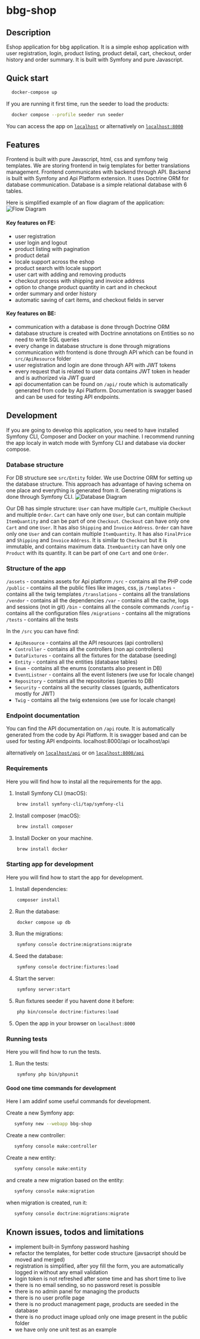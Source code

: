 # bbg-shop

## Description
Eshop application for bbg application. It is a simple eshop application with user registration, login, product listing, product detail, cart, checkout, order history and order summary. It is built with Symfony and pure Javascript.

## Quick start

```bash
  docker-compose up
```

If you are running it first time, run the seeder to load the products:

```bash
  docker compose --profile seeder run seeder
```

You can access the app on [`localhost`](http://localhost) or alternatively on [`localhost:8000`](http://localhost:8000)

## Features
Frontend is built with pure Javascript, html, css and symfony twig templates. We are storing frontend in twig templates for better translations management. Frontend communicates with backend through API. Backend is built with Symfony and Api Platform extension. It uses Doctrine ORM for database communication. Database is a simple relational database with 6 tables. 

Here is simplified example of an flow diagram of the application:
![Flow Diagram](/public/images/diagram.png)

#### Key features on FE:
- user registration
- user login and logout
- product listing with pagination
- product detail
- locale support across the eshop
- product search with locale support
- user cart with adding and removing products
- checkout process with shipping and invoice address
- option to change product quantity in cart and in checkout
- order summary and order history
- automatic saving of cart items, and checkout fields in server

#### Key features on BE: 
- communication with a database is done through Doctrine ORM
- database structure is created with Doctrine annotations on Entities so no need to write SQL queries
- every change in database structure is done through migrations
- communication with frontend is done through API which can be found in `src/ApiResource` folder
- user registration and login are done through API with JWT tokens
- every request that is related to user data contains JWT token in header and is authorized via JWT guard
- api documentation can be found on `/api/` route which is automatically generated from code by Api Platform. Documentation is swagger based and can be used for testing API endpoints.

## Development
If you are going to develop this application, you need to have installed Symfony CLI, Composer and Docker on your machine. I recommend running the app localy in watch mode with Symfony CLI and database via docker compose.

### Database structure
For DB structure see `src/Entity` folder. We use Doctrine ORM for setting up the database structure. This approach has advantage of having schema on one place and everything is generated from it. Generating migrations is done through Symfony CLI.
![Database Diagram](/public/images/db.svg)

Our DB has simple structure:
`User` can have multiple `Cart`, multiple `Checkout` and multiple `Order`.
`Cart` can have only one `User`, but can contain multiple `ItemQuantity` and can be part of one `Checkout`.
`Checkout` can have only one `Cart` and one `User`. It has also `Shipping` and `Invoice` `Address`.
`Order` can have only one `User` and can contain multiple `ItemQuantity`. It has also `FinalPrice` and `Shipping` and `Invoice` `Address`. It is similar to `Checkout` but it is immutable, and contains maximum data.
`ItemQuantity` can have only one `Product` with its quantity. It can be part of one `Cart` and one `Order`.


### Structure of the app

`/assets` - conatains assets for Api platform
`/src` - contains all the PHP code
`/public` - contains all the public files like images, css, js
`/templates` - contains all the twig templates
`/translations` - contains all the translations
`/vendor` - contains all the dependencies
`/var` - contains all the cache, logs and sessions (not in git)
`/bin` - contains all the console commands
`/config` - contains all the configuration files
`/migrations` - contains all the migrations
`/tests` - contains all the tests

In the `/src` you can have find:
- `ApiResource` - contains all the API resources (api controllers)
- `Controller` - contains all the controllers (non api controllers)
- `DataFixtures` - contains all the fixtures for the database (seeding)
- `Entity` - contains all the entities (database tables)
- `Enum` - contains all the enums (constants also present in DB)
- `EventListner` - contains all the event listeners (we use for locale change)
- `Repository` - contains all the repositories (queries to DB)
- `Security` - contains all the security classes (guards, authenticators mostly for JWT)
- `Twig` - contains all the twig extensions (we use for locale change)

### Endpoint documentation
You can find the API documentation on `/api` route. It is automatically generated from the code by Api Platform. It is swagger based and can be used for testing API endpoints.
localhost:8000/api or localhost/api

alternatively on [`localhost/api`](http://localhost/api) or on [`localhost:8000/api`](http://localhost:8000/api)  

### Requirements
Here you will find how to instal all the requirements for the app.

1. Install Symfony CLI (macOS):

```bash
    brew install symfony-cli/tap/symfony-cli
```
2. Install composer (macOS):

```bash
    brew install composer
```

3. Install Docker on your machine.
```bash
    brew install docker
```

### Starting app for development
Here you will find how to start the app for development.

1. Install dependencies:

```bash
    composer install
```

2. Run the database:

```bash
    docker compose up db
```

3. Run the migrations:

```bash
    symfony console doctrine:migrations:migrate
```

4. Seed the database:

```bash
    symfony console doctrine:fixtures:load
```

4. Start the server:

```bash
    symfony server:start
```

5. Run fixtures seeder if you havent done it before:

```bash
    php bin/console doctrine:fixtures:load
```

5. Open the app in your browser on `localhost:8000`


### Running tests
Here you will find how to run the tests.

1. Run the tests:

```bash
    symfony php bin/phpunit
```

#### Good one time commands for development
Here I am addinf some useful commands for development.

Create a new Symfony app:

```bash
   symfony new --webapp bbg-shop
```

Create a new controller:

```bash
   symfony console make:controller
```

Create a new entity:

```bash
   symfony console make:entity
```

and create a new migration based on the entity:

```bash
   symfony console make:migration
```

when migration is created, run it:

```bash
   symfony console doctrine:migrations:migrate
```

## Known issues, todos and limitations
- implement built-in Symfony password hashing
- refactor the templates, for better code structure (javsacript should be moved and merged)
- registration is simplified, after yoy fill the form, you are automatically logged in without any email validation
- login token is not refreshed after some time and has short time to live
- there is no email sending, so no password reset is possible
- there is no admin panel for managing the products
- there is no user profile page
- there is no product management page, products are seeded in the database
- there is no product image upload only one image present in the public folder
- we have only one unit test as an example

